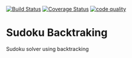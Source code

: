 [![Build Status](https://travis-ci.org/vjroby/backtracking-sudoku.svg?branch=master)](https://travis-ci.org/vjroby/backtracking-sudoku)
[![Coverage Status](https://coveralls.io/repos/github/vjroby/backtracking-sudoku/badge.svg?branch=master)](https://coveralls.io/github/vjroby/backtracking-sudoku?branch=master)
[![code quality](https://sonarcloud.io/dashboard?id=ro.robertgabriel%3Abacktracking-sudoku&metric=alert_status)](https://sonarcloud.io/dashboard?id=ro.robertgabriel%3Abacktracking-sudoku)

# Sudoku Backtraking
Sudoku solver using backtracking
